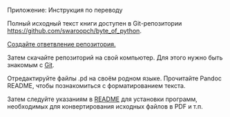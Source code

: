 Приложение: Инструкция по переводу

Полный исходный текст книги доступен в Git-репозитории https://github.com/swaroopch/byte_of_python.

[Создайте ответвление репозитория.](https://docs.github.com/en/pull-requests/collaborating-with-pull-requests/working-with-forks/fork-a-repo)

Затем скачайте репозиторий на свой компьютер. Для этого нужно быть знакомым с [Git](https://git-scm.com/).

Отредактируйте файлы .pd на своём родном языке. Прочитайте Pandoc README, чтобы познакомиться с форматированием текста.

Затем следуйте указаниям в [README](https://github.com/swaroopch/byte-of-python#README) для установки программ, необходимых для конвертирования исходных файлов в PDF и т.п.
